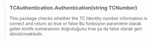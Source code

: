 
> ### TCAuthentication.Authentication(string TCNumber)
>  This package checks whether the TC Identity number information is correct and return as true or false
>  Bu fonksiyon parametre olarak gelen kimlik numarasının doğruluğunu true ya da false olarak geri döndürmektedir. 



